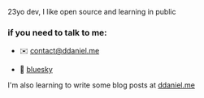 23yo dev, I like open source and learning in public

### if you need to talk to me:

- ✉️ [contact@ddaniel.me](mailto:contact@ddaniel.me)

- 🐤 [bluesky](https://bsky.app/profile/ddaniel.me)

I'm also learning to write some blog posts at [ddaniel.me](https://ddaniel.me/blog)
